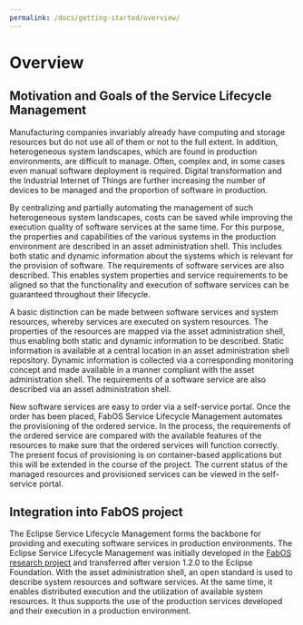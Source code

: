 ```yaml
---
permalink: /docs/getting-started/overview/
---
```


# Overview

## Motivation and Goals of the Service Lifecycle Management
Manufacturing companies invariably already have computing and storage resources but do not use all of them or not to the full extent. In addition, heterogeneous system landscapes, which are found in production environments, are difficult to manage. Often, complex and, in some cases even manual software deployment is required. Digital transformation and the Industrial Internet of Things are further increasing the number of devices to be managed and the proportion of software in production.

By centralizing and partially automating the management of such heterogeneous system landscapes, costs can be saved while improving the execution quality of software services at the same time. For this purpose, the properties and capabilities of the various systems in the production environment are described in an asset administration shell. This includes both static and dynamic information about the systems which is relevant for the provision of software. The requirements of software services are also described. This enables system properties and service requirements to be aligned so that the functionality and execution of software services can be guaranteed throughout their lifecycle.

A basic distinction can be made between software services and system resources, whereby services are executed on system resources. The properties of the resources are mapped via the asset administration shell, thus enabling both static and dynamic information to be described. Static information is available at a central location in an asset administration shell repository. Dynamic information is collected via a corresponding monitoring concept and made available in a manner compliant with the asset administration shell. The requirements of a software service are also described via an asset administration shell.

New software services are easy to order via a self-service portal. Once the order has been placed, FabOS Service Lifecycle Management automates the provisioning of the ordered service. In the process, the requirements of the ordered service are compared with the available features of the resources to make sure that the ordered services will function correctly. The present focus of provisioning is on container-based applications but this will be extended in the course of the project. The current status of the managed resources and provisioned services can be viewed in the self-service portal. 

## Integration into FabOS project
The Eclipse Service Lifecycle Management forms the backbone for providing and executing software services in production environments. The Eclipse Service Lifecycle Management was initially developed in the [FabOS research project](https://www.fab-os.org) and transferred after version 1.2.0 to the Eclipse Foundation. With the asset administration shell, an open standard is used to describe system resources and software services. At the same time, it enables distributed execution and the utilization of available system resources. It thus supports the use of the production services developed and their execution in a production environment.